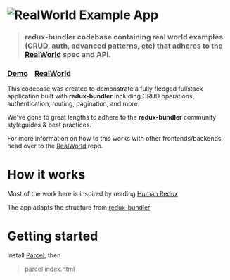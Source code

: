 # ![RealWorld Example App](logo.png)

> ### redux-bundler codebase containing real world examples (CRUD, auth, advanced patterns, etc) that adheres to the [RealWorld](https://github.com/gothinkster/realworld) spec and API.


### [Demo](https://imnutz.github.io)&nbsp;&nbsp;&nbsp;&nbsp;[RealWorld](https://github.com/gothinkster/realworld)


This codebase was created to demonstrate a fully fledged fullstack application built with **redux-bundler** including CRUD operations, authentication, routing, pagination, and more.

We've gone to great lengths to adhere to the **redux-bundler** community styleguides & best practices.

For more information on how to this works with other frontends/backends, head over to the [RealWorld](https://github.com/gothinkster/realworld) repo.


# How it works

Most of the work here is inspired by reading [Human Redux](https://read.reduxbook.com/)

The app adapts the structure from [redux-bundler](https://reduxbundler.com/)

# Getting started
Install [Parcel](https://parceljs.org/), then
> parcel index.html

